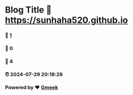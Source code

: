 # Blog Title :link: https://sunhaha520.github.io 
### :page_facing_up: [1](https://sunhaha520.github.io/tag.html) 
### :speech_balloon: 0 
### :hibiscus: 4 
### :alarm_clock: 2024-07-29 20:18:28 
### Powered by :heart: [Gmeek](https://github.com/Meekdai/Gmeek)
